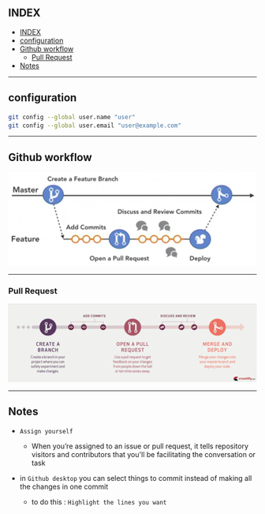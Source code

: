 ## INDEX

- [INDEX](#index)
- [configuration](#configuration)
- [Github workflow](#github-workflow)
  - [Pull Request](#pull-request)
- [Notes](#notes)

---

## configuration

```bash
git config --global user.name "user"
git config --global user.email "user@example.com"
```

---

## Github workflow

![github_workflow](./img/github_workflow.PNG)

---

### Pull Request

![pr](./img/pr.png)

---

## Notes

- `Assign yourself`

  - When you’re assigned to an issue or pull request, it tells repository visitors and contributors that you'll be facilitating the conversation or task

- in `Github desktop` you can select things to commit instead of making all the changes in one commit
  - to do this : `Highlight the lines you want`

